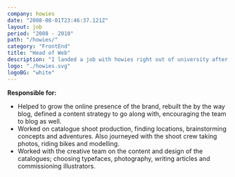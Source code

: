 ```yaml
---
company: howies
date: "2008-08-01T23:46:37.121Z"
layout: job
period: "2008 - 2010"
path: "/howies/"
category: "FrontEnd"
title: "Head of Web"
description: "I landed a job with howies right out of university after a summer interning there the year before. I brought a knowledge of the internet and social media to the company and helped grow the online presence of the brand. Being a small company I also helped out with a lot of things, from helping produce photoshoots to design and content for the quarterly catalogues."
logo: "./howies.svg"
logoBG: "white"
---
```


**Responsible for:**
* Helped to grow the online presence of the brand, rebuilt the by the way blog, defined a content
strategy to go along with, encouraging the team to blog as well.
* Worked on catalogue shoot production, finding locations, brainstorming concepts and adventures.
Also journeyed with the shoot crew taking photos, riding bikes and modelling.
* Worked with the creative team on the content and design of the catalogues; choosing typefaces,
photography, writing articles and commissioning illustrators.
